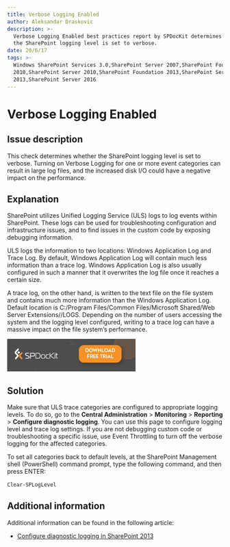 ```yaml
---
title: Verbose Logging Enabled
author: Aleksandar Draskovic
description: >-
  Verbose Logging Enabled best practices report by SPDocKit determines whether
  the SharePoint logging level is set to verbose.
date: 20/6/17
tags: >-
  Windows SharePoint Services 3.0,SharePoint Server 2007,SharePoint Foundation
  2010,SharePoint Server 2010,SharePoint Foundation 2013,SharePoint Server
  2013,SharePoint Server 2016
---
```


# Verbose Logging Enabled

## Issue description

This check determines whether the SharePoint logging level is set to verbose. Turning on Verbose Logging for one or more event categories can result in large log files, and the increased disk I/O could have a negative impact on the performance.

## Explanation

SharePoint utilizes Unified Logging Service \(ULS\) logs to log events within SharePoint. These logs can be used for troubleshooting configuration and infrastructure issues, and to find issues in the custom code by exposing debugging information.

ULS logs the information to two locations: Windows Application Log and Trace Log. By default, Windows Application Log will contain much less information than a trace log. Windows Application Log is also usually configured in such a manner that it overwrites the log file once it reaches a certain size.

A trace log, on the other hand, is written to the text file on the file system and contains much more information than the Windows Application Log. Default location is C:/Program Files/Common Files/Microsoft Shared/Web Server Extensions//LOGS. Depending on the number of users accessing the system and the logging level configured, writing to a trace log can have a massive impact on the file system’s performance.

[![Download SPDocKit](/.gitbook/assets/spdockit_download.png)](http://bit.ly/2US0Zna)

## Solution

Make sure that ULS trace categories are configured to appropriate logging levels. To do so, go to the **Central Administration** &gt; **Monitoring** &gt; **Reporting** &gt; **Configure diagnostic logging**. You can use this page to configure logging level and trace log settings. If you are not debugging custom code or troubleshooting a specific issue, use Event Throttling to turn off the verbose logging for the affected categories.

To set all categories back to default levels, at the SharePoint Management shell \(PowerShell\) command prompt, type the following command, and then press ENTER:

```bash
Clear-SPLogLevel
```

## Additional information

Additional information can be found in the following article:

* [Configure diagnostic logging in SharePoint 2013](https://technet.microsoft.com/en-us/library/ee748656.aspx)

